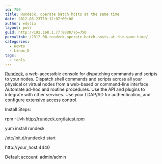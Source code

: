 ```yaml
---
id: 750
title: Rundeck, operate batch hosts at the same time
date: 2012-08-23T19:12:07+00:00
author: edyliu
layout: post
guid: http://192.168.1.77:8880/?p=750
permalink: /2012-08-rundeck-operate-batch-hosts-at-the-same-time/
categories:
  - Howto
  - Linux_D
tags:
  - tools
---
```

<a title="RunDeck" href="http://rundeck.org" target="_blank">Rundeck</a>, a web-accessible console for dispatching commands and scripts to your nodes. Dispatch shell commands and scripts across all your physical or virtual nodes from a web-based or command-line interface. Automate ad-hoc and routine procedures. Use the API and plugins to integrate with other services. Use your LDAP/AD for authentication, and configure extensive access control.

Install Steps:

rpm -Uvh http://rundeck.org/latest.rpm
  
yum install rundesk
  
/etc/init.d/rundeckd start
  
http://your_host:4440
  
Default account: admin/admin